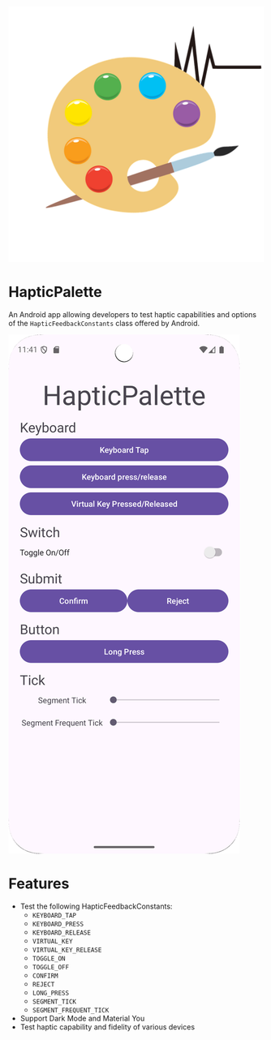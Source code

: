 ![Logo](logo.png)
# HapticPalette
An Android app allowing developers to test haptic capabilities and options of the `HapticFeedbackConstants` class offered by Android.


![Screenshot](screenshot.png)
# Features
* Test the following HapticFeedbackConstants:
  * `KEYBOARD_TAP`
  * `KEYBOARD_PRESS`
  * `KEYBOARD_RELEASE`
  * `VIRTUAL_KEY`
  * `VIRTUAL_KEY_RELEASE`
  * `TOGGLE_ON`
  * `TOGGLE_OFF`
  * `CONFIRM`
  * `REJECT`
  * `LONG_PRESS`
  * `SEGMENT_TICK`
  * `SEGMENT_FREQUENT_TICK`
* Support Dark Mode and Material You
* Test haptic capability and fidelity of various devices